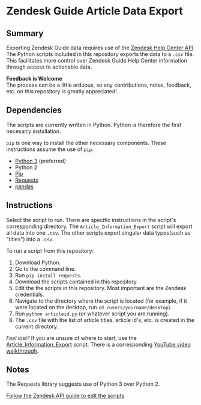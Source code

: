 # Zendesk Guide Article Data Export

## Summary
Exporting Zendesk Guide data requires use of the [Zendesk Help Center API](https://developer.zendesk.com/rest_api/docs/help_center/introduction). The Python scripts included in this repository
exports the data to a `.csv` file. This facilitates more control over Zendesk Guide Help Center information through access to actionable data.

**Feedback is Welcome**\
The process can be a little arduous, so any contributions, notes, feedback, etc. on this repository is greatly appreciated!

## Dependencies
The scripts are currently written in Python. Python is therefore the first necesarry installation.

`pip` is one way to install the other necessary components. These instructions assume the use of `pip`. 

* [Python 3](https://www.python.org/downloads/) (preferred)
* Python 2
* [Pip](https://pip.pypa.io/en/stable/installing/)
* [Requests](http://docs.python-requests.org/en/master/)
* [pandas](https://pandas.pydata.org/) 

## Instructions
Select the script to run. There are specific instructions in the script's corresponding directory. The `Article_Information_Export` script will export all data into one `.csv`. The other scripts export singular data types(such as "titles") into a `.csv`.

To run a script from this repository:
1. Download Python.
2. Go to the command line.
3. Run `pip install requests`.
4. Download the scripts contained in this repository.
5. Edit the the scripts in this repository. Most important are the Zendesk credentials.
6. Navigate to the directory where the script is located (for example, if it were located on the desktop, run `cd /users/yourname/desktop`).
7. Run `python articleid.py` (or whatever script you are running).
8. The `.csv` file with the list of article titles, article id's, etc. is created in the current directory.

*Feel lost?*
If you are unsure of where to start, use the [Article_Information_Export](https://github.com/scotthavard92/Zendesk-Help-Center-Export-Scripts/tree/master/Article_Information_Export) script. There is a corresponding [YouTube video walkthrough](https://www.youtube.com/watch?v=nGYQwV-kpyE). 

## Notes
The Requests library suggests use of Python 3 over Python 2. 

[Follow the Zendesk API guide to edit the scripts](https://developer.zendesk.com/rest_api/docs/help_center/articles)
